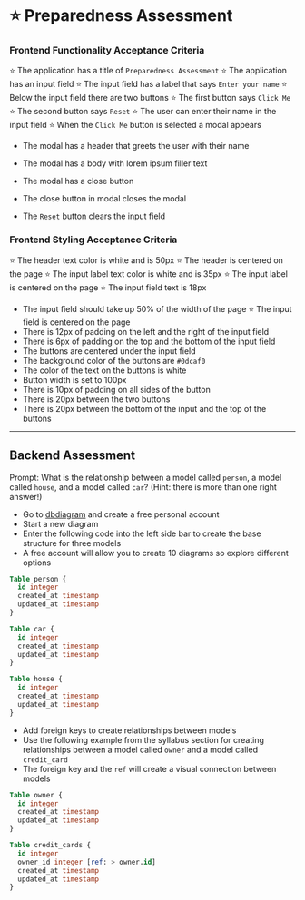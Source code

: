 # ⭐️ Preparedness Assessment

### Frontend Functionality Acceptance Criteria

⭐️ The application has a title of `Preparedness Assessment`
⭐️ The application has an input field
⭐️ The input field has a label that says `Enter your name`
⭐️ Below the input field there are two buttons
⭐️ The first button says `Click Me`
⭐️ The second button says `Reset`
⭐️ The user can enter their name in the input field
⭐️ When the `Click Me` button is selected a modal appears

- The modal has a header that greets the user with their name
- The modal has a body with lorem ipsum filler text
- The modal has a close button
- The close button in modal closes the modal

- The `Reset` button clears the input field

### Frontend Styling Acceptance Criteria

⭐️ The header text color is white and is 50px
⭐️ The header is centered on the page
⭐️ The input label text color is white and is 35px
⭐️ The input label is centered on the page
⭐️ The input field text is 18px
- The input field should take up 50% of the width of the page
⭐️ The input field is centered on the page
- There is 12px of padding on the left and the right of the input field
- There is 6px of padding on the top and the bottom of the input field
- The buttons are centered under the input field
- The background color of the buttons are `#0dcaf0`
- The color of the text on the buttons is white
- Button width is set to 100px
- There is 10px of padding on all sides of the button
- There is 20px between the two buttons
- There is 20px between the bottom of the input and the top of the buttons

---

## Backend Assessment

Prompt: What is the relationship between a model called `person`, a model called `house`, and a model called `car`? (Hint: there is more than one right answer!)

- Go to [dbdiagram](https://dbdiagram.io/) and create a free personal account
- Start a new diagram
- Enter the following code into the left side bar to create the base structure for three models
- A free account will allow you to create 10 diagrams so explore different options

```sql
Table person {
  id integer
  created_at timestamp
  updated_at timestamp
}

Table car {
  id integer
  created_at timestamp
  updated_at timestamp
}

Table house {
  id integer
  created_at timestamp
  updated_at timestamp
}
```

- Add foreign keys to create relationships between models
- Use the following example from the syllabus section for creating relationships between a model called `owner` and a model called `credit_card`
- The foreign key and the `ref` will create a visual connection between models

```sql
Table owner {
  id integer
  created_at timestamp
  updated_at timestamp
}

Table credit_cards {
  id integer
  owner_id integer [ref: > owner.id]
  created_at timestamp
  updated_at timestamp
}
```
